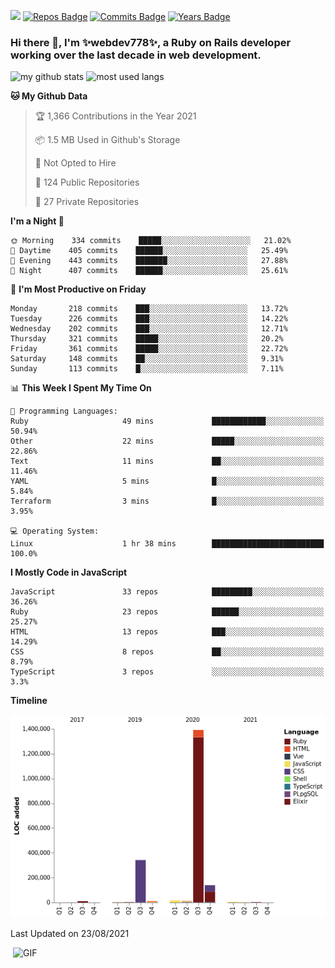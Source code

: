![](https://visitor-badge.glitch.me/badge?page_id=webdev778.webdev778)
[![Repos Badge](https://badges.pufler.dev/repos/webdev778)](https://badges.pufler.dev)
[![Commits Badge](https://badges.pufler.dev/commits/monthly/webdev778)](https://badges.pufler.dev)
[![Years Badge](https://badges.pufler.dev/years/webdev778)](https://badges.pufler.dev)
### Hi there 👋, I'm ✨webdev778✨, a Ruby on Rails developer working over the last decade in web development.


![my github stats](https://github-readme-stats.vercel.app/api?username=webdev778&show_icons=true&theme=tokyonight&line_height=27)
![most used langs](https://github-readme-stats.vercel.app/api/top-langs/?username=webdev778&hide=css,html&theme=tokyonight)

<!--START_SECTION:waka-->
**🐱 My Github Data** 

> 🏆 1,366 Contributions in the Year 2021
 > 
> 📦 1.5 MB Used in Github's Storage 
 > 
> 🚫 Not Opted to Hire
 > 
> 📜 124 Public Repositories 
 > 
> 🔑 27 Private Repositories  
 > 
**I'm a Night 🦉** 

```text
🌞 Morning    334 commits    █████░░░░░░░░░░░░░░░░░░░░   21.02% 
🌆 Daytime    405 commits    ██████░░░░░░░░░░░░░░░░░░░   25.49% 
🌃 Evening    443 commits    ███████░░░░░░░░░░░░░░░░░░   27.88% 
🌙 Night      407 commits    ██████░░░░░░░░░░░░░░░░░░░   25.61%

```
📅 **I'm Most Productive on Friday** 

```text
Monday       218 commits    ███░░░░░░░░░░░░░░░░░░░░░░   13.72% 
Tuesday      226 commits    ███░░░░░░░░░░░░░░░░░░░░░░   14.22% 
Wednesday    202 commits    ███░░░░░░░░░░░░░░░░░░░░░░   12.71% 
Thursday     321 commits    █████░░░░░░░░░░░░░░░░░░░░   20.2% 
Friday       361 commits    █████░░░░░░░░░░░░░░░░░░░░   22.72% 
Saturday     148 commits    ██░░░░░░░░░░░░░░░░░░░░░░░   9.31% 
Sunday       113 commits    █░░░░░░░░░░░░░░░░░░░░░░░░   7.11%

```


📊 **This Week I Spent My Time On** 

```text
💬 Programming Languages: 
Ruby                     49 mins             ████████████░░░░░░░░░░░░░   50.94% 
Other                    22 mins             █████░░░░░░░░░░░░░░░░░░░░   22.86% 
Text                     11 mins             ██░░░░░░░░░░░░░░░░░░░░░░░   11.46% 
YAML                     5 mins              █░░░░░░░░░░░░░░░░░░░░░░░░   5.84% 
Terraform                3 mins              █░░░░░░░░░░░░░░░░░░░░░░░░   3.95%

💻 Operating System: 
Linux                    1 hr 38 mins        █████████████████████████   100.0%

```

**I Mostly Code in JavaScript** 

```text
JavaScript               33 repos            █████████░░░░░░░░░░░░░░░░   36.26% 
Ruby                     23 repos            ██████░░░░░░░░░░░░░░░░░░░   25.27% 
HTML                     13 repos            ███░░░░░░░░░░░░░░░░░░░░░░   14.29% 
CSS                      8 repos             ██░░░░░░░░░░░░░░░░░░░░░░░   8.79% 
TypeScript               3 repos             ░░░░░░░░░░░░░░░░░░░░░░░░░   3.3%

```


**Timeline**

![Chart not found](https://raw.githubusercontent.com/webdev778/webdev778/master/charts/bar_graph.png) 


 Last Updated on 23/08/2021
<!--END_SECTION:waka-->

<img align="right" alt="GIF" src="https://github.com/webdev778/webdev778/blob/main/code.gif?raw=true" width="500" height="320" />

<!--
**webdev778/webdev778** is a ✨ _special_ ✨ repository because its `README.md` (this file) appears on your GitHub profile.

Here are some ideas to get you started:

- 🔭 I’m currently working on ...
- 🌱 I’m currently learning ...
- 👯 I’m looking to collaborate on ...
- 🤔 I’m looking for help with ...
- 💬 Ask me about ...
- 📫 How to reach me: ...
- 😄 Pronouns: ...
- ⚡ Fun fact: ...
-->
